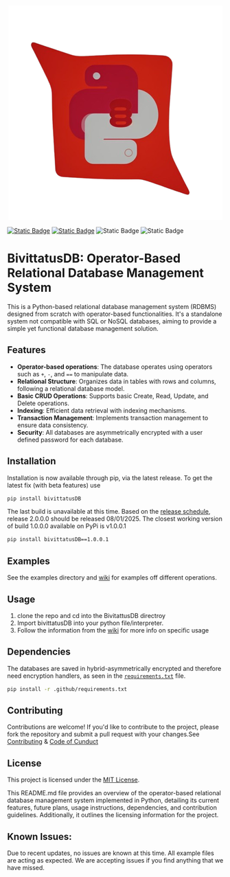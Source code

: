 <p align="center">
<img src="./logo.png" />
</p>

[![Static Badge](https://img.shields.io/badge/Version-View-%20green)](./version.txt "1.1.0.5")
[![Static Badge](https://img.shields.io/badge/PIP%20-%20View-blue)](https://pypi.org/project/bivittatusDB/)
![Static Badge](https://img.shields.io/badge/MajorBuild-1.1.0.5-%20green)
![Static Badge](https://img.shields.io/badge/Language%20-%20Python%20(3.x)-blue)



# BivittatusDB: Operator-Based Relational Database Management System

This is a Python-based relational database management system (RDBMS) designed from scratch with operator-based functionalities. It's a standalone system not compatible with SQL or NoSQL databases, aiming to provide a simple yet functional database management solution.

## Features
- **Operator-based operations**: The database operates using operators such as `+`, `-`, and `==` to manipulate data.
- **Relational Structure**: Organizes data in tables with rows and columns, following a relational database model.
- **Basic CRUD Operations**: Supports basic Create, Read, Update, and Delete operations.
- **Indexing**: Efficient data retrieval with indexing mechanisms.
- **Transaction Management**: Implements transaction management to ensure data consistency.
- **Security**: All databases are asymmetrically encrypted with a user defined password for each database.

## Installation
Installation is now available through pip, via the latest release. To get the latest fix (with beta features) use
```bash
pip install bivittatusDB
```
The last build is unavailable at this time. Based on the [release schedule](https://github.com/HarbingerOfFire/bivittatusDB/wiki/dbed-0001), release 2.0.0.0 should be released 08/01/2025. The closest working version of build 1.0.0.0 available on PyPi is v1.0.0.1
```bash
pip install bivittatusDB==1.0.0.1
```

## Examples
See the examples directory and [wiki](https://github.com/HarbingerOfFire/PYDB/wiki) for examples off different operations.

## Usage
1. clone the repo and cd into the BivitattusDB directroy
2. Import bivittatusDB into your python file/interpreter.
3. Follow the information from the [wiki](https://github.com/HarbingerOfFire/PYDB/wiki) for more info on specific usage

## Dependencies
The databases are saved in hybrid-asymmetrically encrypted and therefore need encryption handlers, as seen in the [`requirements.txt`](.github/requirements.txt) file.
```bash
pip install -r .github/requirements.txt
```

## Contributing
Contributions are welcome! If you'd like to contribute to the project, please fork the repository and submit a pull request with your changes.See [Contributing](.github/CONTRIBUTING.md) & [Code of Cunduct](.github/CODE_OF_CONDUCT.md)

## License
This project is licensed under the [MIT License](.github/LICENSE).

This README.md file provides an overview of the operator-based relational database management system implemented in Python, detailing its current features, future plans, usage instructions, dependencies, and contribution guidelines. Additionally, it outlines the licensing information for the project.

## Known Issues: 
Due to recent updates, no issues are known at this time. All example files are acting as expected. We are accepting issues if you find anything that we have missed.
